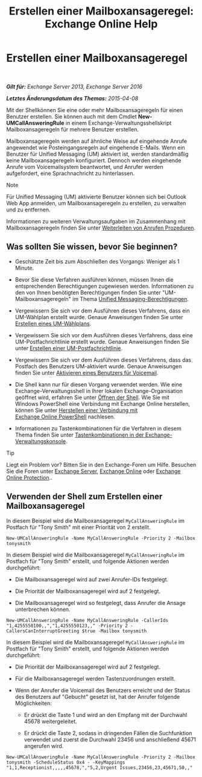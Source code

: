 ﻿---
title: 'Erstellen einer Mailboxansageregel: Exchange Online Help'
TOCTitle: Erstellen einer Mailboxansageregel
ms:assetid: 0976f8f2-3449-44f1-b0d1-20c91622e827
ms:mtpsurl: https://technet.microsoft.com/de-de/library/JJ898495(v=EXCHG.150)
ms:contentKeyID: 51409264
ms.date: 05/23/2018
mtps_version: v=EXCHG.150
ms.translationtype: MT
---

# Erstellen einer Mailboxansageregel

 

_**Gilt für:** Exchange Server 2013, Exchange Server 2016_

_**Letztes Änderungsdatum des Themas:** 2015-04-08_

Mit der Shellkönnen Sie eine oder mehr Mailboxansageregeln für einen Benutzer erstellen. Sie können auch mit dem Cmdlet **New-UMCallAnsweringRule** in einem Exchange-Verwaltungsshellskript Mailboxansageregeln für mehrere Benutzer erstellen.

Mailboxansageregeln werden auf ähnliche Weise auf eingehende Anrufe angewendet wie Posteingangsregeln auf eingehende E-Mails. Wenn ein Benutzer für Unified Messaging (UM) aktiviert ist, werden standardmäßig keine Mailboxansageregeln konfiguriert. Dennoch werden eingehende Anrufe vom Voicemailsystem beantwortet, und Anrufer werden aufgefordert, eine Sprachnachricht zu hinterlassen.


> [!NOTE]
> Für Unified Messaging (UM) aktivierte Benutzer können sich bei Outlook Web App anmelden, um Mailboxansageregeln zu erstellen, zu verwalten und zu entfernen.



Informationen zu weiteren Verwaltungsaufgaben im Zusammenhang mit Mailboxansageregeln finden Sie unter [Weiterleiten von Anrufen Prozeduren](forwarding-calls-procedures-exchange-2013-help.md).

## Was sollten Sie wissen, bevor Sie beginnen?

  - Geschätzte Zeit bis zum Abschließen des Vorgangs: Weniger als 1 Minute.

  - Bevor Sie diese Verfahren ausführen können, müssen Ihnen die entsprechenden Berechtigungen zugewiesen werden. Informationen zu den von Ihnen benötigten Berechtigungen finden Sie unter "UM-Mailboxansageregeln" im Thema [Unified Messaging-Berechtigungen](unified-messaging-permissions-exchange-2013-help.md).

  - Vergewissern Sie sich vor dem Ausführen dieses Verfahrens, dass ein UM-Wählplan erstellt wurde. Genaue Anweisungen finden Sie unter [Erstellen eines UM-Wählplans](create-a-um-dial-plan-exchange-2013-help.md).

  - Vergewissern Sie sich vor dem Ausführen dieses Verfahrens, dass eine UM-Postfachrichtlinie erstellt wurde. Genaue Anweisungen finden Sie unter [Erstellen einer UM-Postfachrichtlinie](create-a-um-mailbox-policy-exchange-2013-help.md).

  - Vergewissern Sie sich vor dem Ausführen dieses Verfahrens, dass das Postfach des Benutzers UM-aktiviert wurde. Genaue Anweisungen finden Sie unter [Aktivieren eines Benutzers für Voicemail](enable-a-user-for-voice-mail-exchange-2013-help.md).

  - Die Shell kann nur für diesen Vorgang verwendet werden. Wie eine Exchange-Verwaltungsshell in Ihrer lokalen Exchange-Organisation geöffnet wird, erfahren Sie unter [Öffnen der Shell](https://technet.microsoft.com/de-de/library/dd638134\(v=exchg.150\)). Wie Sie mit Windows PowerShell eine Verbindung mit Exchange Online herstellen, können Sie unter [Herstellen einer Verbindung mit Exchange Online PowerShell](https://go.microsoft.com/fwlink/p/?linkid=396554) nachlesen.

  - Informationen zu Tastenkombinationen für die Verfahren in diesem Thema finden Sie unter [Tastenkombinationen in der Exchange-Verwaltungskonsole](keyboard-shortcuts-in-the-exchange-admin-center-exchange-online-protection-help.md).


> [!TIP]
> Liegt ein Problem vor? Bitten Sie in den Exchange-Foren um Hilfe. Besuchen Sie die Foren unter <A href="https://go.microsoft.com/fwlink/p/?linkid=60612">Exchange Server</A>, <A href="https://go.microsoft.com/fwlink/p/?linkid=267542">Exchange Online</A> oder <A href="https://go.microsoft.com/fwlink/p/?linkid=285351">Exchange Online Protection</A>..



## Verwenden der Shell zum Erstellen einer Mailboxansageregel

In diesem Beispiel wird die Mailboxansageregel `MyCallAnsweringRule` im Postfach für "Tony Smith" mit einer Priorität von 2 erstellt.

    New-UMCallAnsweringRule -Name MyCallAnsweringRule -Priority 2 -Mailbox tonysmith

In diesem Beispiel wird die Mailboxansageregel `MyCallAnsweringRule` im Postfach für "Tony Smith" erstellt, und folgende Aktionen werden durchgeführt:

  - Die Mailboxansageregel wird auf zwei Anrufer-IDs festgelegt.

  - Die Priorität der Mailboxansageregel wird auf 2 festgelegt.

  - Die Mailboxansageregel wird so festgelegt, dass Anrufer die Ansage unterbrechen können.

<!-- end list -->

    New-UMCallAnsweringRule -Name MyCallAnsweringRule -CallerIds "1,4255550100,,","1,4255550123,," -Priority 2 -CallersCanInterruptGreeting $true -Mailbox tonysmith

In diesem Beispiel wird die Mailboxansageregel `MyCallAnsweringRule` im Postfach für "Tony Smith" erstellt, und folgende Aktionen werden durchgeführt:

  -  Die Priorität der Mailboxansageregel wird auf 2 festgelegt.

  -  Für die Mailboxansageregel werden Tastenzuordnungen erstellt.

  -  Wenn der Anrufer die Voicemail des Benutzers erreicht und der Status des Benutzers auf "Gebucht" gesetzt ist, hat der Anrufer folgende Möglichkeiten:
    
      - Er drückt die Taste 1 und wird an den Empfang mit der Durchwahl 45678 weitergeleitet.
    
      - Er drückt die Taste 2, sodass in dringenden Fällen die Suchfunktion verwendet und zuerst die Durchwahl 23456 und anschließend 45671 angerufen wird.

<!-- end list -->

    New-UMCallAnsweringRule -Name MyCallAnsweringRule -Priority 2 -Mailbox tonysmith -ScheduleStatus 0x4 - -KeyMappings "1,1,Receptionist,,,,,45678,","5,2,Urgent Issues,23456,23,45671,50,,"

